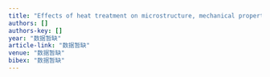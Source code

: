 ```yaml
---
title: "Effects of heat treatment on microstructure, mechanical properties and damping capacity of Mg–Zn–Y–Zr alloy"
authors: []
authors-key: []
year: "数据暂缺"
article-link: "数据暂缺"
venue: "数据暂缺"
bibex: "数据暂缺"
---
```

